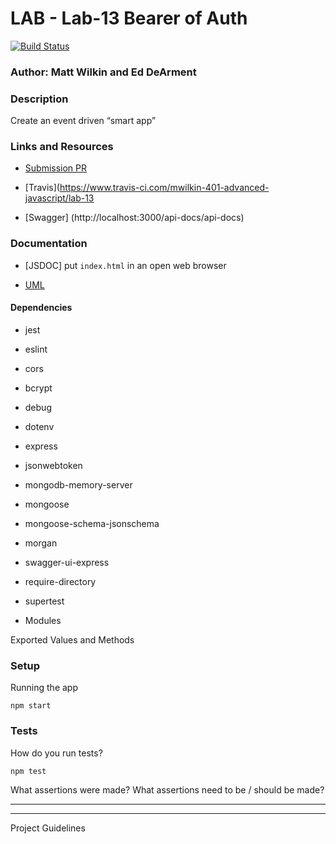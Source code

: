 # LAB - Lab-13 Bearer of Auth

[![Build Status](https://www.travis-ci.com/mwilkin-401-advanced-javascript/lab-13.svg?branch=dev)](https://www.travis-ci.com/mwilkin-401-advanced-javascript/lab-13)

### Author: Matt Wilkin and Ed DeArment

### Description

Create an event driven “smart app”

### Links and Resources

* [Submission PR](https://github.com/mwilkin-401-advanced-javascript/lab-13/pull/1)

* [Travis](https://www.travis-ci.com/mwilkin-401-advanced-javascript/lab-13

* [Swagger] (http://localhost:3000/api-docs/api-docs)

### Documentation

* [JSDOC] put `index.html` in an open web browser

* [UML](https://drive.google.com/open?id=1s3xvLos7ODFcZLznjstf3Q6L61zImFuD)

#### Dependencies
* jest

* eslint

* cors

* bcrypt

* debug

* dotenv

* express

* jsonwebtoken

* mongodb-memory-server

* mongoose

* mongoose-schema-jsonschema

* morgan

* swagger-ui-express

* require-directory

* supertest



* Modules


Exported Values and Methods

### Setup

Running the app

`npm start`

### Tests
How do you run tests?

`npm test`

What assertions were made?
What assertions need to be / should be made?

_________________
_________________

Project Guidelines

